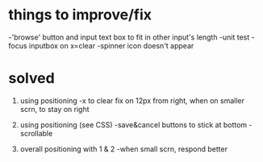 things to improve/fix
=====================
-'browse' button and input text box to fit in other input's length
-unit test
-focus inputbox on x=clear
-spinner icon doesn't appear



solved
======
1. using positioning
-x to clear fix on 12px from right, when on smaller scrn, to stay on right 

2. using positioning (see CSS)
-save&cancel buttons to stick at bottom
-scrollable

3. overall positioning with 1 & 2
-when small scrn, respond better